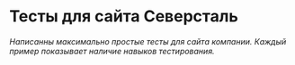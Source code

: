 # Тесты для сайта Северсталь

###### Написанны максимально простые тесты для сайта компании. Каждый пример показывает наличие навыков тестирования.